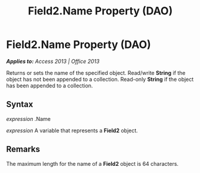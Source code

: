﻿---
title: Field2.Name Property (DAO)
TOCTitle: Name Property
ms:assetid: 6f84ca11-4e7c-9573-5261-b67b91ba30dc
ms:mtpsurl: https://msdn.microsoft.com/en-us/library/Ff195585(v=office.15)
ms:contentKeyID: 48545536
ms.date: 09/18/2015
mtps_version: v=office.15
---

# Field2.Name Property (DAO)


_**Applies to:** Access 2013 | Office 2013_

Returns or sets the name of the specified object. Read/write **String** if the object has not been appended to a collection. Read-only **String** if the object has been appended to a collection.

## Syntax

*expression* .Name

*expression* A variable that represents a **Field2** object.

## Remarks

The maximum length for the name of a **Field2** object is 64 characters.

